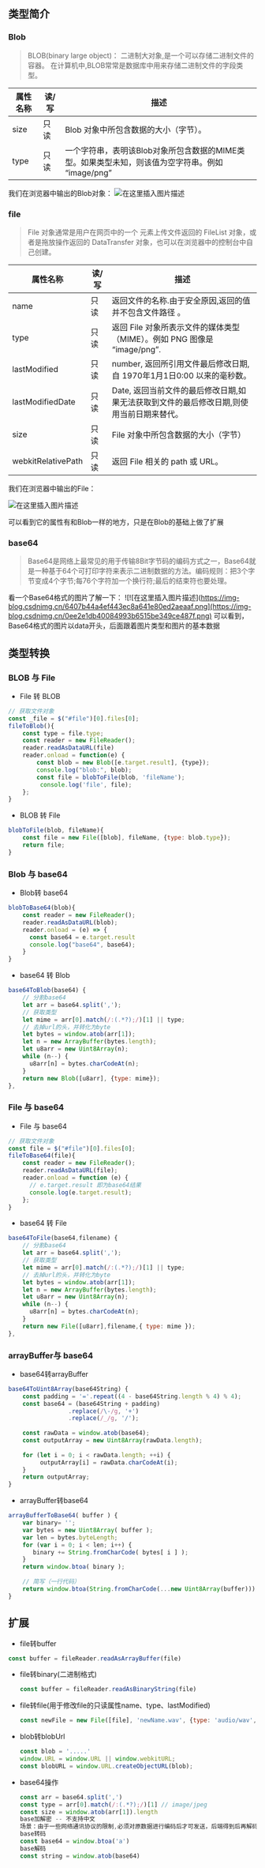 ## 类型简介

### Blob

> BLOB(binary large object)： 二进制大对象,是一个可以存储二进制文件的容器。 在计算机中,BLOB常常是数据库中用来存储二进制文件的字段类型。

| 属性名称 | 读/写 | 描述                                                         |
| -------- | ----- | ------------------------------------------------------------ |
| size     | 只读  | Blob 对象中所包含数据的大小（字节）。                        |
| type     | 只读  | 一个字符串，表明该Blob对象所包含数据的MIME类型。如果类型未知，则该值为空字符串。例如 “image/png” |

我们在浏览器中输出的Blob对象：
![在这里插入图片描述](https://img-blog.csdnimg.cn/d02d03881b5b4c2892ba55dc5c2d8060.png)

### file

> File 对象通常是用户在网页中的一个 元素上传文件返回的 FileList 对象，或者是拖放操作返回的 DataTransfer 对象，也可以在浏览器中的控制台中自己创建。



| 属性名称           | 读/写 | 描述                                                         |
| ------------------ | ----- | ------------------------------------------------------------ |
| name               | 只读  | 返回文件的名称.由于安全原因,返回的值并不包含文件路径 。      |
| type               | 只读  | 返回 File 对象所表示文件的媒体类型（MIME）。例如 PNG 图像是 “image/png”. |
| lastModified       | 只读  | number, 返回所引用文件最后修改日期,自 1970年1月1日0:00 以来的毫秒数。 |
| lastModifiedDate   | 只读  | Date, 返回当前文件的最后修改日期,如果无法获取到文件的最后修改日期,则使用当前日期来替代。 |
| size               | 只读  | File 对象中所包含数据的大小（字节）                          |
| webkitRelativePath | 只读  | 返回 File 相关的 path 或 URL。                               |

我们在浏览器中输出的File：

![在这里插入图片描述](https://img-blog.csdnimg.cn/e6ccab81b89c4ee284153bc9d2c855d4.png)

可以看到它的属性有和Blob一样的地方，只是在Blob的基础上做了扩展

### base64

> Base64是网络上最常见的用于传输8Bit字节码的编码方式之一，Base64就是一种基于64个可打印字符来表示二进制数据的方法。编码规则：把3个字节变成4个字节;每76个字符加一个换行符;最后的结束符也要处理。

看一个Base64格式的图片了解一下：
![![在这里插入图片描述](https://img-blog.csdnimg.cn/6407b44a4ef443ec8a641e80ed2aeaaf.png](https://img-blog.csdnimg.cn/0ee2e1db40084993b6515be349ce487f.png)
可以看到，Base64格式的图片以data开头，后面跟着图片类型和图片的基本数据

## 类型转换

### BLOB 与 File

- File 转 BLOB

```js
// 获取文件对象
const _file = $("#file")[0].files[0];
fileToBlob(){
	const type = file.type;
	const reader = new FileReader();
	reader.readAsDataURL(file)
	reader.onload = function(e) {
	    const blob = new Blob([e.target.result], {type});
	    console.log("blob:", blob);
	    const file = blobToFile(blob, 'fileName');
         console.log('file', file);
	};
}
```

- BLOB 转 File

```js
blobToFile(blob, fileName){
	const file = new File([blob], fileName, {type: blob.type});
    return file;
}
```

### Blob 与 base64

- Blob转 base64

```js
blobToBase64(blob){
	const reader = new FileReader();
	reader.readAsDataURL(blob);
	reader.onload = (e) => {
	  const base64 = e.target.result
	  console.log("base64", base64);
	}
}
```

- base64 转 Blob

```js
base64ToBlob(base64) {
	// 分割base64
	let arr = base64.split(',');
	// 获取类型
	let mime = arr[0].match(/:(.*?);/)[1] || type;
	// 去掉url的头，并转化为byte
	let bytes = window.atob(arr[1]);
	let n = new ArrayBuffer(bytes.length);
	let u8arr = new Uint8Array(n);
	while (n--) {
	  u8arr[n] = bytes.charCodeAt(n);
	}
	return new Blob([u8arr], {type: mime});
},
```

### File 与 base64

- File 与 base64

```js
// 获取文件对象
const file = $("#file")[0].files[0];
fileToBase64(file){
	const reader = new FileReader();
	reader.readAsDataURL(file);
	reader.onload = function (e) {
	  // e.target.result 即为base64结果
	  console.log(e.target.result);
	};
}
```

- base64 转 File

```js
base64ToFile(base64,filename) {
	// 分割base64
	let arr = base64.split(',');
	// 获取类型
	let mime = arr[0].match(/:(.*?);/)[1] || type;
	// 去掉url的头，并转化为byte
	let bytes = window.atob(arr[1]);
	let n = new ArrayBuffer(bytes.length);
	let u8arr = new Uint8Array(n);
	while (n--) {
	  u8arr[n] = bytes.charCodeAt(n);
	}
	return new File([u8arr],filename,{ type: mime });
},
```

### arrayBuffer与 base64

- base64转arrayBuffer

```js
base64ToUint8Array(base64String) {
	const padding = '='.repeat((4 - base64String.length % 4) % 4);
	const base64 = (base64String + padding)
	             .replace(/\-/g, '+')
	             .replace(/_/g, '/');
	
	const rawData = window.atob(base64);
	const outputArray = new Uint8Array(rawData.length);
	
	for (let i = 0; i < rawData.length; ++i) {
	     outputArray[i] = rawData.charCodeAt(i);
	}
	return outputArray;
}
```

- arrayBuffer转base64

```js
arrayBufferToBase64( buffer ) {
	var binary= '';
	var bytes = new Uint8Array( buffer );
	var len = bytes.byteLength;
	for (var i = 0; i < len; i++) {
	   binary += String.fromCharCode( bytes[ i ] );
	}
	return window.btoa( binary );
	
	// 简写（一行代码）
	return window.btoa(String.fromCharCode(...new Uint8Array(buffer)))
}
```

## 扩展

-  file转buffer

  ```js
  const buffer = fileReader.readAsArrayBuffer(file)
  ```

- file转binary(二进制格式)

  ```js
  const buffer = fileReader.readAsBinaryString(file)
  ```

- file转file(用于修改file的只读属性name、type、lastModified)

  ```js
  const newFile = new File([file], 'newName.wav', {type: 'audio/wav', lastModified: Date.now()})
  ```

- blob转blobUrl

  ```js
  const blob = '.....'
  window.URL = window.URL || window.webkitURL;
  const blobURL = window.URL.createObjectURL(blob);
  ```

- base64操作

  ```js
  const arr = base64.split(',')
  const type = arr[0].match(/:(.*?);/)[1] // image/jpeg
  const size = window.atob(arr[1]).length
  base加解密 -- 不支持中文
  场景：由于一些网络通讯协议的限制,必须对原数据进行编码后才可发送，后端得到后再解码得到原数据，例如，发送某些含有 ASCII 码表中 0 到 31 之间的控制字符的数据。
  base转码
  const base64 = window.btoa('a')
  base解码
  const string = window.atob(base64)
  ```

  